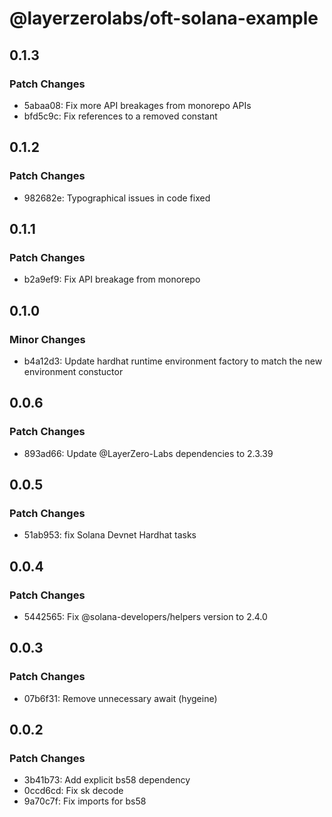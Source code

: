 # @layerzerolabs/oft-solana-example

## 0.1.3

### Patch Changes

- 5abaa08: Fix more API breakages from monorepo APIs
- bfd5c9c: Fix references to a removed constant

## 0.1.2

### Patch Changes

- 982682e: Typographical issues in code fixed

## 0.1.1

### Patch Changes

- b2a9ef9: Fix API breakage from monorepo

## 0.1.0

### Minor Changes

- b4a12d3: Update hardhat runtime environment factory to match the new environment constuctor

## 0.0.6

### Patch Changes

- 893ad66: Update @LayerZero-Labs dependencies to 2.3.39

## 0.0.5

### Patch Changes

- 51ab953: fix Solana Devnet Hardhat tasks

## 0.0.4

### Patch Changes

- 5442565: Fix @solana-developers/helpers version to 2.4.0

## 0.0.3

### Patch Changes

- 07b6f31: Remove unnecessary await (hygeine)

## 0.0.2

### Patch Changes

- 3b41b73: Add explicit bs58 dependency
- 0ccd6cd: Fix sk decode
- 9a70c7f: Fix imports for bs58
